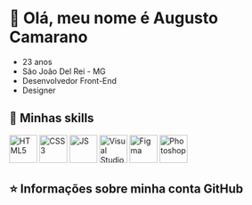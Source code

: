 <h1>💜 Olá, meu nome é Augusto Camarano</h1>
<ul>
 <li>23 anos</li>
 <li>São João Del Rei - MG</li>
 <li>Desenvolvedor Front-End</li>
 <li>Designer</li>
</ul>

<h2>🚀 Minhas skills</h2>
<p>
 <img width="50" src="https://skillicons.dev/icons?i=html" alt="HTML5">
 <img width="50" src="https://skillicons.dev/icons?i=css" alt="CSS3">
 <img width="50" src="https://skillicons.dev/icons?i=js" alt="JS">
 <img width="50" src="https://skillicons.dev/icons?i=vscode" alt="Visual Studio Code">
 <img width="50" src="https://skillicons.dev/icons?i=figma" alt="Figma">
 <img width="50" src="https://skillicons.dev/icons?i=ps" alt="Photoshop">
</p> 

<h2>⭐ Informações sobre minha conta GitHub</h2>
<p>
 <img src="https://github-readme-stats.vercel.app/api?username=a-camarano&show_icons=true&locale=pt-br&bg_color=292929&border_color=A044FF&title_color=A044FF&text_color=FFFFFF&icon_color=A044FF&include_all_commits=true&count_private=true" alt="">
 <img src="https://github-readme-stats.vercel.app/api/top-langs/?username=a-camarano&layout=compact&bg_color=292929&border_color=A044FF&title_color=A044FF&text_color=FFFFFF&locale=pt-br" align="top" alt="">
</p>
